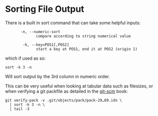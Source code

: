 # Sorting File Output

There is a built in sort command that can take some helpful inputs:

```
       -n, --numeric-sort
              compare according to string numerical value

        -k, --key=POS1[,POS2]
              start a key at POS1, end it at POS2 (origin 1)
```

which if used as so:

```
sort -k 3 -n
```

Will sort output by the 3rd column in numeric order. 

This can be very useful when looking at tabular data such as filesizes, or when verifying a git packfile as detailed in the [git-scm](https://git-scm.com/book/en/v2/Git-Internals-Maintenance-and-Data-Recovery) book:

```
git verify-pack -v .git/objects/pack/pack-29…69.idx \
  | sort -k 3 -n \
  | tail -3
``` 